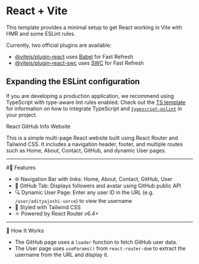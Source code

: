 # React + Vite

This template provides a minimal setup to get React working in Vite with HMR and some ESLint rules.

Currently, two official plugins are available:

- [@vitejs/plugin-react](https://github.com/vitejs/vite-plugin-react/blob/main/packages/plugin-react) uses [Babel](https://babeljs.io/) for Fast Refresh
- [@vitejs/plugin-react-swc](https://github.com/vitejs/vite-plugin-react/blob/main/packages/plugin-react-swc) uses [SWC](https://swc.rs/) for Fast Refresh

## Expanding the ESLint configuration

If you are developing a production application, we recommend using TypeScript with type-aware lint rules enabled. Check out the [TS template](https://github.com/vitejs/vite/tree/main/packages/create-vite/template-react-ts) for information on how to integrate TypeScript and [`typescript-eslint`](https://typescript-eslint.io) in your project.

React GitHub Info Website

This is a simple multi-page React website built using React Router and Tailwind CSS. 
It includes a navigation header, footer, and multiple routes such as Home, About, Contact, GitHub, and dynamic User pages.

---

#🚀 Features

- 🌐 Navigation Bar with links: Home, About, Contact, GitHub, User
- 👤 GitHub Tab: Displays followers and avatar using GitHub public API
- 🔍 Dynamic User Page: Enter any user ID in the URL (e.g. `/user/adityajoshi-sorce`) to view the username
- 🎨 Styled with Tailwind CSS
- ⚛️ Powered by React Router v6.4+

---

🧠 How It Works

- The GitHub page uses a `loader` function to fetch GitHub user data.
- The User page uses `useParams()` from `react-router-dom` to extract the username from the URL and display it.



